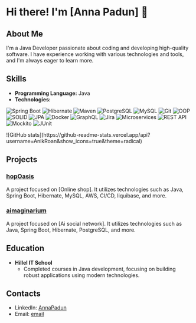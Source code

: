 # Hi there! I'm [Anna Padun] 👋

## About Me
I'm a Java Developer passionate about coding and developing high-quality software. I have experience working with various technologies and tools, and I'm always eager to learn more.

## Skills
- **Programming Language:** Java
- **Technologies:**

<p>
  <img src="https://img.shields.io/badge/Spring%20Boot-6DB33F?style=for-the-badge&logo=spring-boot&logoColor=white" alt="Spring Boot">
  <img src="https://img.shields.io/badge/Hibernate-59666C?style=for-the-badge&logo=hibernate&logoColor=white" alt="Hibernate">
  <img src="https://img.shields.io/badge/Maven-C71A36?style=for-the-badge&logo=apache-maven&logoColor=white" alt="Maven">
  <img src="https://img.shields.io/badge/PostgreSQL-316192?style=for-the-badge&logo=postgresql&logoColor=white" alt="PostgreSQL">
  <img src="https://img.shields.io/badge/MySQL-4479A1?style=for-the-badge&logo=mysql&logoColor=white" alt="MySQL">
  <img src="https://img.shields.io/badge/Git-F05032?style=for-the-badge&logo=git&logoColor=white" alt="Git">
  <img src="https://img.shields.io/badge/OOP-007ACC?style=for-the-badge&logo=java&logoColor=white" alt="OOP">
  <img src="https://img.shields.io/badge/SOLID-FF4500?style=for-the-badge&logo=solid&logoColor=white" alt="SOLID">
  <img src="https://img.shields.io/badge/JPA-FF4500?style=for-the-badge&logo=java&logoColor=white" alt="JPA">
  <img src="https://img.shields.io/badge/Docker-2496ED?style=for-the-badge&logo=docker&logoColor=white" alt="Docker">
  <img src="https://img.shields.io/badge/GraphQL-E10098?style=for-the-badge&logo=graphql&logoColor=white" alt="GraphQL">
  <img src="https://img.shields.io/badge/Jira-0052CC?style=for-the-badge&logo=jira&logoColor=white" alt="Jira">
  <img src="https://img.shields.io/badge/Microservices-FF6F00?style=for-the-badge&logo=microservices&logoColor=white" alt="Microservices">
  <img src="https://img.shields.io/badge/REST%20API-005571?style=for-the-badge&logo=rest&logoColor=white" alt="REST API">
  <img src="https://img.shields.io/badge/Mockito-25D366?style=for-the-badge&logo=mockito&logoColor=white" alt="Mockito">
  <img src="https://img.shields.io/badge/JUnit-25A162?style=for-the-badge&logo=junit5&logoColor=white" alt="JUnit">
</p>
![GitHub stats](https://github-readme-stats.vercel.app/api?username=AnikRoan&show_icons=true&theme=radical)



## Projects
### [hopOasis](https://github.com/hopOasis)
A project focused on [Online shop]. It utilizes technologies such as Java, Spring Boot, Hibernate, MySQL, AWS, CI/CD, liquibase, and more.
### [aimaginarium](https://github.com/AImaginarium)
A project focused on [Ai social network]. It utilizes technologies such as Java, Spring Boot, Hibernate, PostgreSQL, and more.

## Education
- **Hillel IT School**
  - Completed courses in Java development, focusing on building robust applications using modern technologies.

## Contacts
- LinkedIn: [AnnaPadun](www.linkedin.com/in/padun)
- Email: [email](roananik1988@gmail.com)

